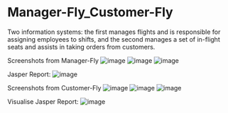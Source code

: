 # Manager-Fly_Customer-Fly
Two information systems: the first manages flights and is responsible for assigning employees to shifts, and the second manages a set of in-flight seats and assists in taking orders from customers.


Screenshots from Manager-Fly
![image](https://user-images.githubusercontent.com/84779407/157034863-a492dabf-9354-41e2-abf0-5037e9170b85.png)
![image](https://user-images.githubusercontent.com/84779407/157035068-3fb9acec-9f2a-4d33-a72d-c83ef03f70c4.png)
![image](https://user-images.githubusercontent.com/84779407/157035234-2900e30d-7159-45c5-818d-c0a48d92e830.png)

Jasper Report:
![image](https://user-images.githubusercontent.com/84779407/157035312-1c149df4-be38-4576-af70-d2cbd9be3a98.png)



Screenshots from Customer-Fly
![image](https://user-images.githubusercontent.com/84779407/157035505-1639dce0-f8ee-4d01-963e-226333eed084.png)
![image](https://user-images.githubusercontent.com/84779407/157035556-aa6e91be-1401-4d5a-bad4-09f8c333342d.png)
![image](https://user-images.githubusercontent.com/84779407/157035654-9bc1196b-71a0-4ee6-a23b-802ef2a8e18c.png)

Visualise Jasper Report:
![image](https://user-images.githubusercontent.com/84779407/157035732-fe9cc19f-366f-4b8a-8259-dca92385a4d1.png)

